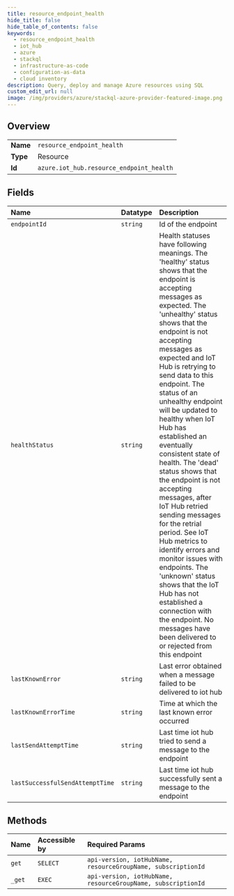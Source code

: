 ```yaml
---
title: resource_endpoint_health
hide_title: false
hide_table_of_contents: false
keywords:
  - resource_endpoint_health
  - iot_hub
  - azure    
  - stackql
  - infrastructure-as-code
  - configuration-as-data
  - cloud inventory
description: Query, deploy and manage Azure resources using SQL
custom_edit_url: null
image: /img/providers/azure/stackql-azure-provider-featured-image.png
---
```

  
    

## Overview
<table><tbody>
<tr><td><b>Name</b></td><td><code>resource_endpoint_health</code></td></tr>
<tr><td><b>Type</b></td><td>Resource</td></tr>
<tr><td><b>Id</b></td><td><code>azure.iot_hub.resource_endpoint_health</code></td></tr>
</tbody></table>

## Fields
| Name | Datatype | Description |
|:-----|:---------|:------------|
| `endpointId` | `string` | Id of the endpoint |
| `healthStatus` | `string` | Health statuses have following meanings. The 'healthy' status shows that the endpoint is accepting messages as expected. The 'unhealthy' status shows that the endpoint is not accepting messages as expected and IoT Hub is retrying to send data to this endpoint. The status of an unhealthy endpoint will be updated to healthy when IoT Hub has established an eventually consistent state of health. The 'dead' status shows that the endpoint is not accepting messages, after IoT Hub retried sending messages for the retrial period. See IoT Hub metrics to identify errors and monitor issues with endpoints. The 'unknown' status shows that the IoT Hub has not established a connection with the endpoint. No messages have been delivered to or rejected from this endpoint |
| `lastKnownError` | `string` | Last error obtained when a message failed to be delivered to iot hub |
| `lastKnownErrorTime` | `string` | Time at which the last known error occurred |
| `lastSendAttemptTime` | `string` | Last time iot hub tried to send a message to the endpoint |
| `lastSuccessfulSendAttemptTime` | `string` | Last time iot hub successfully sent a message to the endpoint |
## Methods
| Name | Accessible by | Required Params |
|:-----|:--------------|:----------------|
| `get` | `SELECT` | `api-version, iotHubName, resourceGroupName, subscriptionId` |
| `_get` | `EXEC` | `api-version, iotHubName, resourceGroupName, subscriptionId` |
